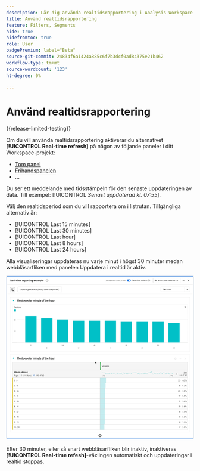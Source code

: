 ```yaml
---
description: Lär dig använda realtidsrapportering i Analysis Workspace.
title: Använd realtidsrapportering
feature: Filters, Segments
hide: true
hidefromtoc: true
role: User
badgePremium: label="Beta"
source-git-commit: 24834f6a1424a885c6f7b3dcf0ad84375e21b462
workflow-type: tm+mt
source-wordcount: '123'
ht-degree: 0%

---
```



# Använd realtidsrapportering

{{release-limited-testing}}

Om du vill använda realtidsrapportering aktiverar du alternativet **[!UICONTROL Real-time refresh]** på någon av följande paneler i ditt Workspace-projekt:



* [Tom panel](/help/analysis-workspace/c-panels/blank-panel.md)
* [Frihandspanelen](/help/analysis-workspace/c-panels/freeform-panel.md)
* ...

Du ser ett meddelande med tidsstämpeln för den senaste uppdateringen av data. Till exempel: [!UICONTROL  *Senast uppdaterad kl. 07:55*].

Välj den realtidsperiod som du vill rapportera om i listrutan. Tillgängliga alternativ är:

* [!UICONTROL Last 15 minutes]
* [!UICONTROL Last 30 minutes]
* [!UICONTROL Last hour]
* [!UICONTROL Last 8 hours]
* [!UICONTROL Last 24 hours]

Alla visualiseringar uppdateras nu varje minut i högst 30 minuter medan webbläsarfliken med panelen Uppdatera i realtid är aktiv.

![Realtidsuppdatering](assets/real-time-refresh.gif)

Efter 30 minuter, eller så snart webbläsarfliken blir inaktiv, inaktiveras **[!UICONTROL Real-time refesh]**-växlingen automatiskt och uppdateringar i realtid stoppas.
